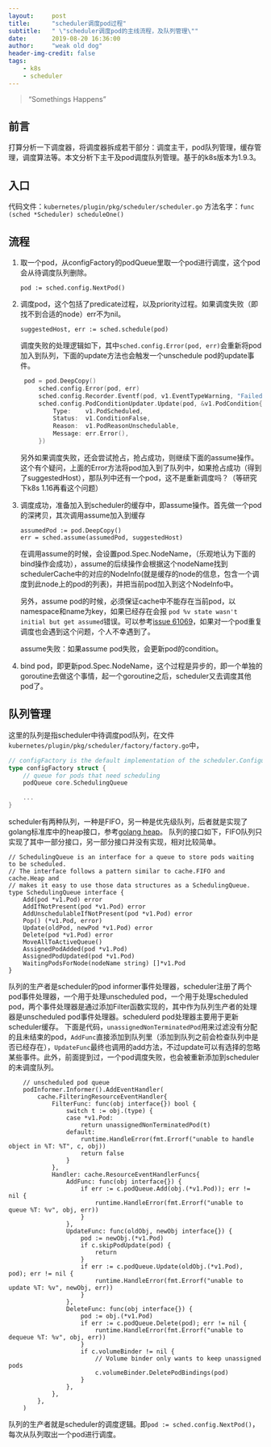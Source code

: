 ```yaml
---
layout:     post
title:      "scheduler调度pod过程"
subtitle:   " \"scheduler调度pod的主线流程，及队列管理\""
date:       2019-08-20 16:36:00
author:     "weak old dog"
header-img-credit: false
tags:
    - k8s
    - scheduler
---
```


> “Somethings Happens”

## 前言

打算分析一下调度器，将调度器拆成若干部分：调度主干，pod队列管理，缓存管理，调度算法等。本文分析下主干及pod调度队列管理。基于的k8s版本为1.9.3。

## 入口

代码文件：`kubernetes/plugin/pkg/scheduler/scheduler.go`
方法名字：`func (sched *Scheduler) scheduleOne()`

## 流程

1. 取一个pod，从configFactory的podQueue里取一个pod进行调度，这个pod会从待调度队列删除。

    `pod := sched.config.NextPod()`

2. 调度pod，这个包括了predicate过程，以及priority过程。如果调度失败（即找不到合适的node）err不为nil。

   `suggestedHost, err := sched.schedule(pod)`

   调度失败的处理逻辑如下，其中`sched.config.Error(pod, err)`会重新将pod加入到队列，下面的update方法也会触发一个unschedule pod的update事件。
   ```go
   	pod = pod.DeepCopy()
		sched.config.Error(pod, err)
		sched.config.Recorder.Eventf(pod, v1.EventTypeWarning, "FailedScheduling", "%v", err)
		sched.config.PodConditionUpdater.Update(pod, &v1.PodCondition{
			Type:    v1.PodScheduled,
			Status:  v1.ConditionFalse,
			Reason:  v1.PodReasonUnschedulable,
			Message: err.Error(),
		})
   ```
   另外如果调度失败，还会尝试抢占，抢占成功，则继续下面的assume操作。这个有个疑问，上面的Error方法将pod加入到了队列中，如果抢占成功（得到了suggestedHost），那队列中还有一个pod，这不是重新调度吗？（等研究下k8s 1.16再看这个问题）

3. 调度成功，准备加入到scheduler的缓存中，即assume操作。首先做一个pod的深拷贝，其次调用assume加入到缓存
   ```golang
   assumedPod := pod.DeepCopy()
   err = sched.assume(assumedPod, suggestedHost)
   ```
   在调用assume的时候，会设置pod.Spec.NodeName，（乐观地认为下面的bind操作会成功），assume的后续操作会根据这个nodeName找到schedulerCache中的对应的NodeInfo(就是缓存的node的信息，包含一个调度到此node上的pod的列表)，并把当前pod加入到这个NodeInfo中。

   另外，assume pod的时候，必须保证cache中不能存在当前pod，以namespace和name为key，如果已经存在会报
   `pod %v state wasn't initial but get assumed`错误。可以参考[issue 61069](https://github.com/kubernetes/kubernetes/pull/61069)，如果对一个pod重复调度也会遇到这个问题，个人不幸遇到了。

   assume失败：如果assume pod失败，会更新pod的condition。

4. bind pod，即更新pod.Spec.NodeName，这个过程是异步的，即一个单独的goroutine去做这个事情，起一个goroutine之后，scheduler又去调度其他pod了。


## 队列管理

这里的队列是指scheduler中待调度pod队列，在文件`kubernetes/plugin/pkg/scheduler/factory/factory.go`中，
```go
// configFactory is the default implementation of the scheduler.Configurator interface.
type configFactory struct {
	// queue for pods that need scheduling
    podQueue core.SchedulingQueue

    ...
}
```
scheduler有两种队列，一种是FIFO，另一种是优先级队列，后者就是实现了golang标准库中的heap接口，参考[golang heap](https://golang.org/pkg/container/heap/)。
队列的接口如下，FIFO队列只实现了其中一部分接口，另一部分接口并没有实现，相对比较简单。
```golang
// SchedulingQueue is an interface for a queue to store pods waiting to be scheduled.
// The interface follows a pattern similar to cache.FIFO and cache.Heap and
// makes it easy to use those data structures as a SchedulingQueue.
type SchedulingQueue interface {
	Add(pod *v1.Pod) error
	AddIfNotPresent(pod *v1.Pod) error
	AddUnschedulableIfNotPresent(pod *v1.Pod) error
	Pop() (*v1.Pod, error)
	Update(oldPod, newPod *v1.Pod) error
	Delete(pod *v1.Pod) error
	MoveAllToActiveQueue()
	AssignedPodAdded(pod *v1.Pod)
	AssignedPodUpdated(pod *v1.Pod)
	WaitingPodsForNode(nodeName string) []*v1.Pod
}
```
队列的生产者是scheduler的pod informer事件处理器，scheduler注册了两个pod事件处理器，一个用于处理unscheduled pod，一个用于处理scheduled pod，两个事件处理器是通过添加Filter函数实现的，其中作为队列生产者的处理器是unscheduled pod事件处理器。schedulerd pod处理器主要用于更新scheduler缓存。
下面是代码，`unassignedNonTerminatedPod`用来过滤没有分配的且未结束的pod，`AddFunc`直接添加到队列里（添加到队列之前会检查队列中是否已经存在），`UpdateFunc`最终也调用的add方法，不过update可以有选择的忽略某些事件。此外，前面提到过，一个pod调度失败，也会被重新添加到scheduler的未调度队列。
```golang
	// unscheduled pod queue
	podInformer.Informer().AddEventHandler(
		cache.FilteringResourceEventHandler{
			FilterFunc: func(obj interface{}) bool {
				switch t := obj.(type) {
				case *v1.Pod:
					return unassignedNonTerminatedPod(t)
				default:
					runtime.HandleError(fmt.Errorf("unable to handle object in %T: %T", c, obj))
					return false
				}
			},
			Handler: cache.ResourceEventHandlerFuncs{
				AddFunc: func(obj interface{}) {
					if err := c.podQueue.Add(obj.(*v1.Pod)); err != nil {
						runtime.HandleError(fmt.Errorf("unable to queue %T: %v", obj, err))
					}
				},
				UpdateFunc: func(oldObj, newObj interface{}) {
					pod := newObj.(*v1.Pod)
					if c.skipPodUpdate(pod) {
						return
					}
					if err := c.podQueue.Update(oldObj.(*v1.Pod), pod); err != nil {
						runtime.HandleError(fmt.Errorf("unable to update %T: %v", newObj, err))
					}
				},
				DeleteFunc: func(obj interface{}) {
					pod := obj.(*v1.Pod)
					if err := c.podQueue.Delete(pod); err != nil {
						runtime.HandleError(fmt.Errorf("unable to dequeue %T: %v", obj, err))
					}
					if c.volumeBinder != nil {
						// Volume binder only wants to keep unassigned pods
						c.volumeBinder.DeletePodBindings(pod)
					}
				},
			},
		},
	)
```
队列的生产者就是scheduler的调度逻辑。即`pod := sched.config.NextPod()`，每次从队列取出一个pod进行调度。